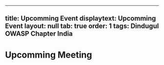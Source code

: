 
---
title: Upcomming Event
displaytext: Upcomming Event
layout: null
tab: true
order: 1
tags: Dindugul OWASP Chapter India
---
# **Upcomming Meeting**
